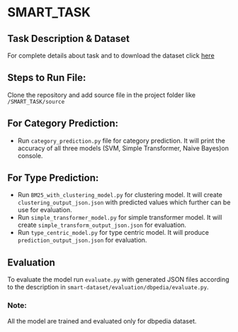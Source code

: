 # SMART_TASK

## Task Description & Dataset 
For complete details about task and to download the dataset click [here](https://smart-task.github.io/2020/)

## Steps to Run File:
Clone the repository and add source file in the project folder like `/SMART_TASK/source`

## For Category Prediction:
- Run `category_prediction.py` file for category prediction. It will print the accuracy of all three models (SVM, Simple Transformer, Naive Bayes)on console.

## For Type Prediction:
- Run `BM25_with_clustering_model.py` for clustering model. It will create `clustering_output_json.json` with predicted values which further can be use for evaluation.  
- Run `simple_transformer_model.py` for simple transformer model. It will create `simple_transform_output_json.json` for evaluation.
- Run `type_centric_model.py` for type centric model. It will produce `prediction_output_json.json` for evaluation.

## Evaluation 
To evaluate the model run `evaluate.py` with generated JSON files according to the description in `smart-dataset/evaluation/dbpedia/evaluate.py`. 

### Note:
All the model are trained and evaluated only for dbpedia dataset.